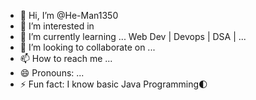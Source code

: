 - 👋 Hi, I’m @He-Man1350
- 👀 I’m interested in 
- 🌱 I’m currently learning ... Web Dev | Devops | DSA | ...
- 💞️ I’m looking to collaborate on ...
- 📫 How to reach me ...
- 😄 Pronouns: ...
- ⚡ Fun fact: I know basic Java Programming🌓

<!---
He-Man1350/He-Man1350 is a ✨ special ✨ repository because its `README.md` (this file) appears on your GitHub profile.
You can click the Preview link to take a look at your changes.
--->
